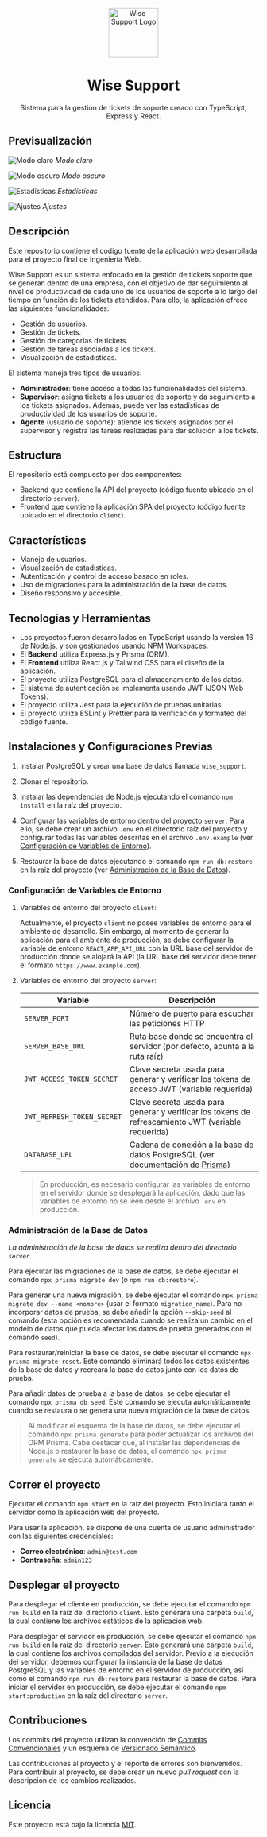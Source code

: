 <p align="center">
  <img src="preview/logo.png" alt="Wise Support Logo" width="100" />
  <h1 align="center">Wise Support</h1>
  <p align="center">
    Sistema para la gestión de tickets de soporte creado con TypeScript, Express y React.
  </p>
</p>

## Previsualización

![Modo claro](preview/light-mode.png)
_Modo claro_

![Modo oscuro](preview/dark-mode.png)
_Modo oscuro_

![Estadísticas](preview/stats.png)
_Estadísticas_

![Ajustes](preview/settings.png)
_Ajustes_

## Descripción

Este repositorio contiene el código fuente de la aplicación web desarrollada para el proyecto final de Ingeniería Web.

Wise Support es un sistema enfocado en la gestión de tickets soporte que se generan dentro de una empresa, con el objetivo de dar seguimiento al nivel de productividad de cada uno de los usuarios de soporte a lo largo del tiempo en función de los tickets atendidos. Para ello, la aplicación ofrece las siguientes funcionalidades:

-   Gestión de usuarios.
-   Gestión de tickets.
-   Gestión de categorías de tickets.
-   Gestión de tareas asociadas a los tickets.
-   Visualización de estadísticas.

El sistema maneja tres tipos de usuarios:

-   **Administrador**: tiene acceso a todas las funcionalidades del sistema.
-   **Supervisor**: asigna tickets a los usuarios de soporte y da seguimiento a los tickets asignados. Además, puede ver las estadísticas de productividad de los usuarios de soporte.
-   **Agente** (usuario de soporte): atiende los tickets asignados por el supervisor y registra las tareas realizadas para dar solución a los tickets.

## Estructura

El repositorio está compuesto por dos componentes:

-   Backend que contiene la API del proyecto (código fuente ubicado en el directorio `server`).
-   Frontend que contiene la aplicación SPA del proyecto (código fuente ubicado en el directorio `client`).

## Características

-   Manejo de usuarios.
-   Visualización de estadísticas.
-   Autenticación y control de acceso basado en roles.
-   Uso de migraciones para la administración de la base de datos.
-   Diseño responsivo y accesible.

## Tecnologías y Herramientas

-   Los proyectos fueron desarrollados en TypeScript usando la versión 16 de Node.js, y son gestionados usando NPM Workspaces.
-   El **Backend** utiliza Express.js y Prisma (ORM).
-   El **Frontend** utiliza React.js y Tailwind CSS para el diseño de la aplicación.
-   El proyecto utiliza PostgreSQL para el almacenamiento de los datos.
-   El sistema de autenticación se implementa usando JWT (JSON Web Tokens).
-   El proyecto utiliza Jest para la ejecución de pruebas unitarias.
-   El proyecto utiliza ESLint y Prettier para la verificación y formateo del código fuente.

## Instalaciones y Configuraciones Previas

1. Instalar PostgreSQL y crear una base de datos llamada `wise_support`.

2. Clonar el repositorio.

3. Instalar las dependencias de Node.js ejecutando el comando `npm install` en la raíz del proyecto.

4. Configurar las variables de entorno dentro del proyecto `server`. Para ello, se debe crear un archivo `.env` en el directorio raíz del proyecto y configurar todas las variables descritas en el archivo `.env.example` (ver [Configuración de Variables de Entorno](#configuración-de-variables-de-entorno)).

5. Restaurar la base de datos ejecutando el comando `npm run db:restore` en la raíz del proyecto (ver [Administración de la Base de Datos](#administración-de-la-base-de-datos)).

### Configuración de Variables de Entorno

1. Variables de entorno del proyecto `client`:

    Actualmente, el proyecto `client` no posee variables de entorno para el ambiente de desarrollo. Sin embargo, al momento de generar la aplicación para el ambiente de producción, se debe configurar la variable de entorno `REACT_APP_API_URL` con la URL base del servidor de producción donde se alojará la API (la URL base del servidor debe tener el formato `https://www.example.com`).

2. Variables de entorno del proyecto `server`:

    | Variable                   | Descripción                                                                                                            |
    | -------------------------- | ---------------------------------------------------------------------------------------------------------------------- |
    | `SERVER_PORT`              | Número de puerto para escuchar las peticiones HTTP                                                                     |
    | `SERVER_BASE_URL`          | Ruta base donde se encuentra el servidor (por defecto, apunta a la ruta raíz)                                          |
    | `JWT_ACCESS_TOKEN_SECRET`  | Clave secreta usada para generar y verificar los tokens de acceso JWT (variable requerida)                             |
    | `JWT_REFRESH_TOKEN_SECRET` | Clave secreta usada para generar y verificar los tokens de refrescamiento JWT (variable requerida)                     |
    | `DATABASE_URL`             | Cadena de conexión a la base de datos PostgreSQL (ver documentación de [Prisma](https://pris.ly/d/connection-strings)) |

    > En producción, es necesario configurar las variables de entorno en el servidor donde se desplegará la aplicación, dado que las variables de entorno no se leen desde el archivo `.env` en producción.

### Administración de la Base de Datos

_La administración de la base de datos se realiza dentro del directorio `server`._

Para ejecutar las migraciones de la base de datos, se debe ejecutar el comando `npx prisma migrate dev` (o `npm run db:restore`).

Para generar una nueva migración, se debe ejecutar el comando `npx prisma migrate dev --name <nombre>` (usar el formato `migration_name`). Para no incorporar datos de prueba, se debe añadir la opción `--skip-seed` al comando (esta opción es recomendada cuando se realiza un cambio en el modelo de datos que pueda afectar los datos de prueba generados con el comando `seed`).

Para restaurar/reiniciar la base de datos, se debe ejecutar el comando `npx prisma migrate reset`. Este comando eliminará todos los datos existentes de la base de datos y recreará la base de datos junto con los datos de prueba.

Para añadir datos de prueba a la base de datos, se debe ejecutar el comando `npx prisma db seed`. Este comando se ejecuta automáticamente cuando se restaura o se genera una nueva migración de la base de datos.

> Al modificar el esquema de la base de datos, se debe ejecutar el comando `npx prisma generate` para poder actualizar los archivos del ORM Prisma. Cabe destacar que, al instalar las dependencias de Node.js o restaurar la base de datos, el comando `npx prisma generate` se ejecuta automáticamente.

## Correr el proyecto

Ejecutar el comando `npm start` en la raíz del proyecto. Esto iniciará tanto el servidor como la aplicación web del proyecto.

Para usar la aplicación, se dispone de una cuenta de usuario administrador con las siguientes credenciales:

-   **Correo electrónico**: `admin@test.com`
-   **Contraseña**: `admin123`

## Desplegar el proyecto

Para desplegar el cliente en producción, se debe ejecutar el comando `npm run build` en la raíz del directorio `client`. Esto generará una carpeta `build`, la cual contiene los archivos estáticos de la aplicación web.

Para desplegar el servidor en producción, se debe ejecutar el comando `npm run build` en la raíz del directorio `server`. Esto generará una carpeta `build`, la cual contiene los archivos compilados del servidor. Previo a la ejecución del servidor, debemos configurar la instancia de la base de datos PostgreSQL y las variables de entorno en el servidor de producción, así como el comando `npm run db:restore` para restaurar la base de datos. Para iniciar el servidor en producción, se debe ejecutar el comando `npm start:production` en la raíz del directorio `server`.

## Contribuciones

Los commits del proyecto utilizan la convención de [Commits Convencionales](https://www.conventionalcommits.org/) y un esquema de [Versionado Semántico](https://semver.org/).

Las contribuciones al proyecto y el reporte de errores son bienvenidos. Para contribuir al proyecto, se debe crear un nuevo _pull request_ con la descripción de los cambios realizados.

## Licencia

Este proyecto está bajo la licencia [MIT](https://opensource.org/licenses/MIT).
